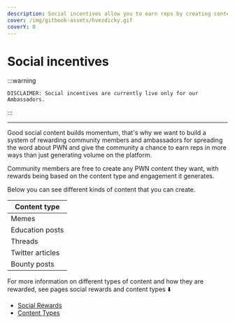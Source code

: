 ```yaml
---
description: Social incentives allow you to earn reps by creating content on social media.
cover: /img/gitbook-assets/hvezdicky.gif
coverY: 0
---
```


# Social incentives

:::warning
```
DISCLAIMER: Social incentives are currently live only for our Ambassadors.
```
:::

***

Good social content builds momentum, that's why we want to build a system of rewarding community members and ambassadors for spreading the word about PWN and give the community a chance to earn reps in more ways than just generating volume on the platform.

Community members are free to create any PWN content they want, with rewards being based on the content type and engagement it generates.

Below you can see different kinds of content that you can create.

| Content type     |
| ---------------- |
| Memes            |
| Education posts  |
| Threads          |
| Twitter articles |
| Bounty posts     |

For more information on different types of content and how they are rewarded, see pages social rewards and content types ⬇️

* [Social Rewards](social-rewards.md)
* [Content Types](content-types.md)

